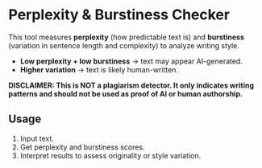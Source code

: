 # Perplexity & Burstiness Checker

This tool measures **perplexity** (how predictable text is) and **burstiness** (variation in sentence length and complexity) to analyze writing style.

- **Low perplexity + low burstiness** → text may appear AI-generated.  
- **Higher variation** → text is likely human-written.  

**DISCLAIMER: This is NOT a plagiarism detector. It only indicates writing patterns and should not be used as proof of AI or human authorship.**

## Usage
1. Input text.
2. Get perplexity and burstiness scores.
3. Interpret results to assess originality or style variation.
